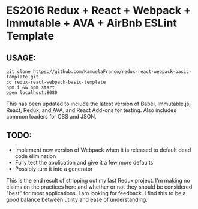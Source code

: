 # ES2016 Redux + React + Webpack + Immutable + AVA + AirBnb ESLint Template
## USAGE:
```
git clone https://github.com/KamuelaFranco/redux-react-webpack-basic-template.git
cd redux-react-webpack-basic-template
npm i && npm start
open localhost:8080
```

This has been updated to include the latest version of Babel, Immutable.js, React, Redux, and AVA, and React Add-ons for testing. Also includes common loaders for CSS and JSON.

## TODO:
* Implement new version of Webpack when it is released to default dead code elimination
* Fully test the application and give it a few more defaults
* Possibly turn it into a generator

This is the end result of stripping out my last Redux project. I'm making no claims on the practices here and whether or not they should be considered "best" for most applications. I am looking for feedback. I find this to be a good balance between utility and ease of understanding.